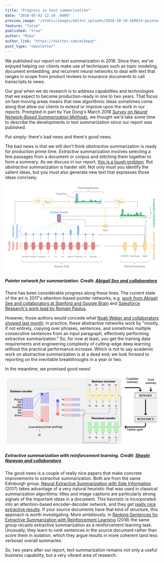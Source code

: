 ```yaml
---
title: "Progress in text summarization"
date: "2018-05-02 12:10 -0400"
preview_image: "/static/images/editor_uploads/2018-10-19-160814-pointer_gen.png"
feature: "false"
published: "true"
author: "Mike"
author_link: "https://twitter.com/mikepqr"
post_type: "newsletter"
---
```


We published our report on text summarization in 2016. Since then, we've
enjoyed helping our clients make use of techniques such as topic modeling,
document embedding, and recurrent neural networks to deal with text that ranges
in scope from product reviews to insurance documents to call transcripts to news. 

Our goal when we do research is to address capabilities and technologies that
we expect to become production-ready in one to two years. That focus on
fast-moving areas means that new algorithmic ideas sometimes come along that
allow our clients to extend or improve upon the work in our reports. Prompted in
part by Yue Dong's March 2018 _[Survey on Neural Network-Based Summarization
Methods](https://arxiv.org/abs/1804.04589)_, we thought we'd take some time to
describe the developments in text summarization since our report was published. 

Put simply: there's bad news and there's good news.

The bad news is that we still don't think _abstractive_ summarization is ready
for production prime time. _Extractive_ summarization involves selecting a few
passages from a document or corpus and stitching them together to form a
summary. As we discuss in our report, [this is a tough
problem](http://blog.fastforwardlabs.com/2016/04/11/new-tools-to-summarize-text.html).
But _abstractive_ summarization is harder still. Not only must you identify the
salient ideas, but you must also generate new text that expresses those ideas
concisely.

![](/static/images/editor_uploads/2018-10-19-160814-pointer_gen.png)
##### Pointer network for summarization. Credit: [Abigail See and collaborators](http://www.abigailsee.com/2017/04/16/taming-rnns-for-better-summarization.html)

There has been considerable progress along these lines. The current state of
the art is 2017's attention-based pointer networks, e.g. [work from Abigail See
and collaborators at Stanford and Google
Brain](http://www.abigailsee.com/2017/04/16/taming-rnns-for-better-summarization.html)
and [Salesforce Research's work lead by Romain
Paulus](https://einstein.ai/research/your-tldr-by-an-ai-a-deep-reinforced-model-for-abstractive-summarization).

However, those authors would concede what [Noah Weber and collaborators showed
last month](https://arxiv.org/abs/1803.07038): in practice, these abstractive
networks work by "mostly, if not entirely, copying over phrases, sentences, and
sometimes multiple consecutive sentences from an input paragraph, effectively
performing extractive summarization." So, for now at least, you get the training
data requirements and engineering complexity of cutting-edge deep learning
without the practical performance increase. Which is not to say academic work
on abstractive summarization is at a dead end; we look forward to reporting on the
inevitable breakthroughs in a year or two.

In the meantime, we promised good news!

![](/static/images/editor_uploads/2018-10-19-160922-b11i8uw.png)
##### Extractive summarization with reinforcement learning. Credit: [Shashi Narayan and collaborators](https://arxiv.org/abs/1802.08636)

The good news is a couple of really nice papers that make concrete improvements
to _extractive_ summarization. Both are from the same Edinburgh group. [Neural
Extractive Summarization with Side
Information](https://arxiv.org/abs/1704.04530) (2017) takes advantage of a very
natural heuristic that was used in classical summarization algorithms: titles
and image captions are particularly strong signals of the important ideas in a
document. This heuristic is incorporated into an attention-based
encoder-decoder network, and they get [really nice extractive
results](http://kinloch.inf.ed.ac.uk/sidenet.html). If your source documents
have that kind of structure, this approach is worth investigating. More
ambitiously, in [Ranking Sentences for Extractive Summarization with
Reinforcement Learning](https://arxiv.org/abs/1802.08636) (2018) the same group
recasts extractive summarization as a reinforcement learning task. Unusually,
they learn to _rank_ sentences in the source document rather than score them in isolation, which they argue results in more coherent (and less verbose) overall
summaries.

So, two years after our report, text summarization remains not only a useful
business capability, but a very vibrant area of research.